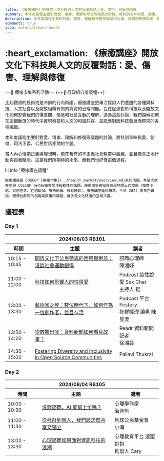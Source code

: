 ```yaml
---
title: 《療癒講座》開放文化下科技與人文的反覆對話：愛、傷害、理解與修復
summary: 本年度議程主要針對愛、傷害、理解和修復等議題的討論，將特別青睞與愛、創傷、司法正義、公民對話相關的主題。當人內心懷抱正義與理想時，能在舊有的不正義社會輪帶中脫離，並且能真正地行動與自我賦能。這是我們所期待的未來，而我們也好奇這個過程。
description: 本年度議程主要針對愛、傷害、理解和修復等議題的討論，將特別青睞與愛、創傷、司法正義、公民對話相關的主題。當人內心懷抱正義與理想時，能在舊有的不正義社會輪帶中脫離，並且能真正地行動與自我賦能。這是我們所期待的未來，而我們也好奇這個過程。
comments: true
icon: material/hand-heart
---
```


# :heart_exclamation: 《療癒講座》開放文化下科技與人文的反覆對話：愛、傷害、理解與修復

==:heartbeat: 療癒市集系列活動== {++:green_apple: 行政組自辦議程++}

比起艱澀的技術或是冷僻的行內術語，療癒講座更專注探討人們遭遇的各種與科技、人文社會以及開放組織有關的真實的日常問題。旨在促進對於科技以及開放文化如何影響我們的價值觀、情感和社會互動的理解。通過這些討論，我們探索如何在這個動蕩的時代中實現科技和人文的和諧共存，並能應對因科技發展而帶來的各種挑戰。

本年度議程主要針對愛、傷害、理解和修復等議題的討論，將特別青睞與愛、創傷、司法正義、公民對話相關的主題。

當人內心懷抱正義與理想時，能在舊有的不正義社會輪帶中脫離，並且能真正地行動與自我賦能。這是我們所期待的未來，而我們也好奇這個過程。

!!! info "療癒講座議程"

    療癒講座是 COSCUP [療癒市集](../health_market/overview.md)系列活動，希望大家在參與 COSCUP 時也有機會關注較軟性的議題，療癒市集帶給各位是物理上的放鬆（按摩小站、冥想正念、紅酒瑜伽、療癒彩繪、放鬆睡眠），療癒講座延伸概念，今年 2024 聚焦在職場、開源社群間的創傷與恢復的議題，讓多元文化舒適的互相共容。

## 議程表

### Day 1

<table>
    <thead>
        <tr>
            <th colspan=3>2024/08/03 RB101</th>
        </tr>
        <tr>
            <th>時間</th>
            <th>主題</th>
            <th>講者</th>
        </tr>
    </thead>
    <tbody>
        <tr>
            <td>10:15 - 10:45</td>
            <td><a href="https://pretalx.coscup.org/coscup-2024/talk/PDFEGE/">開放文化下公民參與的困境與倦怠：淺談社會運動創傷</a></td>
            <td>諮商心理師<br>陳湘妤</td>
        </tr>
        <tr>
            <td>11:00 - 12:00</td>
            <td><a href="https://pretalx.coscup.org/coscup-2024/talk/Z3TTNS/">科技如何影響人的性與愛</a></td>
            <td>Podcast 談性說愛 Sex Chat<br>主持人 揚</td>
        </tr>
        <tr>
            <td>13:00 - 13:30</td>
            <td><a href="https://pretalx.coscup.org/coscup-2024/talk/UZGEK7/">藝術家之死：數位時代下，如何作為一位創作者，並且存活</a></td>
            <td>Podcast 平台 Firstory<br>社群經理 臉男 陳昱澄</td>
        </tr>
        <tr>
            <td>13:50 - 14:20</td>
            <td><a href="https://pretalx.coscup.org/coscup-2024/talk/QUGDAQ/">從數據出發：資料新聞如何看見故事？</a></td>
            <td>Readr 資料新聞記者<br>徐湘芸</td>
        </tr>
        <tr>
            <td>14:30 - 15:00</td>
            <td><a href="https://pretalx.coscup.org/coscup-2024/talk/M99LX7/">Fostering Diversity and Inclusivity in Open Source Communities</a></td>
            <td>Pallavi Thukral</td>
        </tr>
    </tbody>
</table>

### Day 2

<table>
    <thead>
        <tr>
            <th colspan=3>2024/08/04 RB105</th>
        </tr>
        <tr>
            <th>時間</th>
            <th>主題</th>
            <th>講者</th>
        </tr>
    </thead>
    <tbody>
        <tr>
            <td>10:00 - 10:30</td>
            <td><a href="https://pretalx.coscup.org/coscup-2024/talk/UNURKF/">沒錢諮商，AI 能幫上忙嗎？</a></td>
            <td>心理學作家<br>海苔熊</td>
        </tr>
        <tr>
            <td>11:00 - 11:30</td>
            <td><a href="https://pretalx.coscup.org/coscup-2024/talk/A79S3H/">從社群到個人，我們該怎麼共享又獨立</a></td>
            <td>地球公民基金會<br>小海</td>
        </tr>
        <tr>
            <td>13:00 - 13:30</td>
            <td><a href="https://pretalx.coscup.org/coscup-2024/talk/7RACAB/">心理諮商如何面對資訊科技的浪潮</a></td>
            <td>心理教育平台 遠距抱抱<br>創辦人  Cary</td>
        </tr>
    </tbody>
</table>

